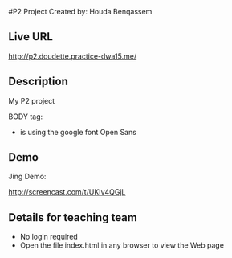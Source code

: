 #P2 Project Created by: Houda Benqassem

## Live URL
http://p2.doudette.practice-dwa15.me/

## Description
My P2 project

BODY tag:
- is using the google font Open Sans


## Demo
Jing Demo:

http://screencast.com/t/UKIv4QGjL


## Details for teaching team
* No login required
* Open the file index.html in any browser to view the Web page






